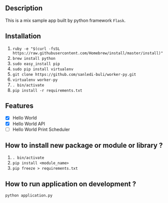 ## Description ##
This is a mix sample app built by python framework `Flask`.
## Installation ##
1. `ruby -e "$(curl -fsSL https://raw.githubusercontent.com/Homebrew/install/master/install)"`
2. `brew install python`
3. `sudo easy_install pip` 
4. `sudo pip install virtualenv`
5. `git clone https://github.com/sanledi-buli/worker-py.git`
6. `virtualenv worker-py`
7. `. bin/activate`
8. `pip install -r requirements.txt`

## Features ##
- [x] Hello World
- [x] Hello World API
- [ ] Hello World Print Scheduler

## How to install new package or module or library ? ##
1. `. bin/activate`
2. `pip install <module_name>`
3. `pip freeze > requirements.txt`

## How to run application on development ? ##
`python application.py`